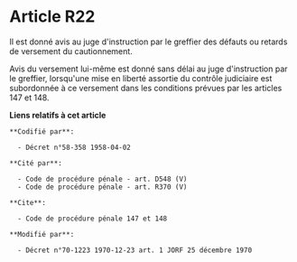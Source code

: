 # Article R22

Il est donné avis au juge d'instruction par le greffier des défauts ou retards de versement du cautionnement.

Avis du versement lui-même est donné sans délai au juge d'instruction par le greffier, lorsqu'une mise en liberté assortie du
contrôle judiciaire est subordonnée à ce versement dans les conditions prévues par les articles 147 et 148.

**Liens relatifs à cet article**

	**Codifié par**:

	  - Décret n°58-358 1958-04-02

	**Cité par**:

	  - Code de procédure pénale - art. D548 (V)
	  - Code de procédure pénale - art. R370 (V)

	**Cite**:

	  - Code de procédure pénale 147 et 148

	**Modifié par**:

	  - Décret n°70-1223 1970-12-23 art. 1 JORF 25 décembre 1970
